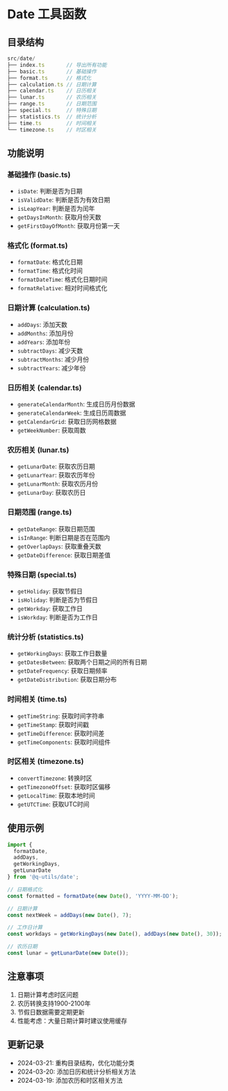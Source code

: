# Date 工具函数

## 目录结构

```typescript
src/date/
├── index.ts       // 导出所有功能
├── basic.ts       // 基础操作
├── format.ts      // 格式化
├── calculation.ts // 日期计算
├── calendar.ts    // 日历相关
├── lunar.ts       // 农历相关
├── range.ts       // 日期范围
├── special.ts     // 特殊日期
├── statistics.ts  // 统计分析
├── time.ts        // 时间相关
└── timezone.ts    // 时区相关
```

## 功能说明

### 基础操作 (basic.ts)
- `isDate`: 判断是否为日期
- `isValidDate`: 判断是否为有效日期
- `isLeapYear`: 判断是否为闰年
- `getDaysInMonth`: 获取月份天数
- `getFirstDayOfMonth`: 获取月份第一天

### 格式化 (format.ts)
- `formatDate`: 格式化日期
- `formatTime`: 格式化时间
- `formatDateTime`: 格式化日期时间
- `formatRelative`: 相对时间格式化

### 日期计算 (calculation.ts)
- `addDays`: 添加天数
- `addMonths`: 添加月份
- `addYears`: 添加年份
- `subtractDays`: 减少天数
- `subtractMonths`: 减少月份
- `subtractYears`: 减少年份

### 日历相关 (calendar.ts)
- `generateCalendarMonth`: 生成日历月份数据
- `generateCalendarWeek`: 生成日历周数据
- `getCalendarGrid`: 获取日历网格数据
- `getWeekNumber`: 获取周数

### 农历相关 (lunar.ts)
- `getLunarDate`: 获取农历日期
- `getLunarYear`: 获取农历年份
- `getLunarMonth`: 获取农历月份
- `getLunarDay`: 获取农历日

### 日期范围 (range.ts)
- `getDateRange`: 获取日期范围
- `isInRange`: 判断日期是否在范围内
- `getOverlapDays`: 获取重叠天数
- `getDateDifference`: 获取日期差值

### 特殊日期 (special.ts)
- `getHoliday`: 获取节假日
- `isHoliday`: 判断是否为节假日
- `getWorkday`: 获取工作日
- `isWorkday`: 判断是否为工作日

### 统计分析 (statistics.ts)
- `getWorkingDays`: 获取工作日数量
- `getDatesBetween`: 获取两个日期之间的所有日期
- `getDateFrequency`: 获取日期频率
- `getDateDistribution`: 获取日期分布

### 时间相关 (time.ts)
- `getTimeString`: 获取时间字符串
- `getTimeStamp`: 获取时间戳
- `getTimeDifference`: 获取时间差
- `getTimeComponents`: 获取时间组件

### 时区相关 (timezone.ts)
- `convertTimezone`: 转换时区
- `getTimezoneOffset`: 获取时区偏移
- `getLocalTime`: 获取本地时间
- `getUTCTime`: 获取UTC时间

## 使用示例

```typescript
import { 
  formatDate, 
  addDays, 
  getWorkingDays,
  getLunarDate 
} from '@q-utils/date';

// 日期格式化
const formatted = formatDate(new Date(), 'YYYY-MM-DD');

// 日期计算
const nextWeek = addDays(new Date(), 7);

// 工作日计算
const workdays = getWorkingDays(new Date(), addDays(new Date(), 30));

// 农历日期
const lunar = getLunarDate(new Date());
```

## 注意事项

1. 日期计算考虑时区问题
2. 农历转换支持1900-2100年
3. 节假日数据需要定期更新
4. 性能考虑：大量日期计算时建议使用缓存

## 更新记录

- 2024-03-21: 重构目录结构，优化功能分类
- 2024-03-20: 添加日历和统计分析相关方法
- 2024-03-19: 添加农历和时区相关方法 
